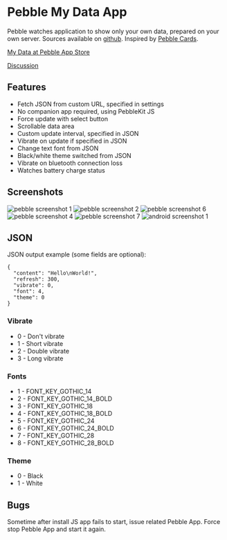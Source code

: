 # Pebble My Data App

Pebble watches application to show only your own data, prepared on your own server.
Sources available on [github](https://github.com/bahbka/pebble-my-data).
Inspired by [Pebble Cards](http://keanulee.com/pebblecards).

[My Data at Pebble App Store](https://apps.getpebble.com/applications/53b0607c94943f8e710001e2)

[Discussion](http://forums.getpebble.com/discussion/13590/watch-app-sdk2-pebble-my-data-shows-your-data-json-prepared-on-your-own-server)

## Features

* Fetch JSON from custom URL, specified in settings
* No companion app required, using PebbleKit JS
* Force update with select button
* Scrollable data area
* Custom update interval, specified in JSON
* Vibrate on update if specified in JSON
* Change text font from JSON
* Black/white theme switched from JSON
* Vibrate on bluetooth connection loss
* Watches battery charge status

## Screenshots
![pebble screenshot 1](https://raw.githubusercontent.com/bahbka/pebble-my-data/master/stuff/screenshots/pebble_screenshot1.png)
![pebble screenshot 2](https://raw.githubusercontent.com/bahbka/pebble-my-data/master/stuff/screenshots/pebble_screenshot2.png)
![pebble screenshot 6](https://raw.githubusercontent.com/bahbka/pebble-my-data/master/stuff/screenshots/pebble_screenshot6.png)
![pebble screenshot 4](https://raw.githubusercontent.com/bahbka/pebble-my-data/master/stuff/screenshots/pebble_screenshot4.png)
![pebble screenshot 7](https://raw.githubusercontent.com/bahbka/pebble-my-data/master/stuff/screenshots/pebble_screenshot7.png)
![android screenshot 1](https://raw.githubusercontent.com/bahbka/pebble-my-data/master/stuff/screenshots/android_screenshot1_small.png)

## JSON

JSON output example (some fields are optional):

    {
      "content": "Hello\nWorld!",
      "refresh": 300,
      "vibrate": 0,
      "font": 4,
      "theme": 0
    }

### Vibrate

- 0 - Don't vibrate
- 1 - Short vibrate
- 2 - Double vibrate
- 3 - Long vibrate

### Fonts

- 1 - FONT_KEY_GOTHIC_14
- 2 - FONT_KEY_GOTHIC_14_BOLD
- 3 - FONT_KEY_GOTHIC_18
- 4 - FONT_KEY_GOTHIC_18_BOLD
- 5 - FONT_KEY_GOTHIC_24
- 6 - FONT_KEY_GOTHIC_24_BOLD
- 7 - FONT_KEY_GOTHIC_28
- 8 - FONT_KEY_GOTHIC_28_BOLD

### Theme

- 0 - Black
- 1 - White

## Bugs

Sometime after install JS app fails to start, issue related Pebble App. Force stop Pebble App and start it again.

